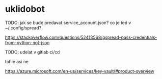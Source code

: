 # uklidobot

TODO: jak se bude predavat service_account.json? co je ted v ~/.config/spread?

https://stackoverflow.com/questions/52413568/gspread-pass-credentials-from-python-not-json

TODO: udelat v gitlab ci/cd


tohle asi ne

https://azure.microsoft.com/en-us/services/key-vault/#product-overview